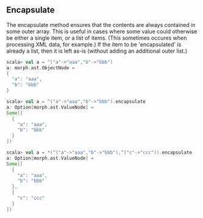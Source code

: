 Encapsulate
---------------

The encapsulate method ensures that the contents are always contained in some outer array.
This is useful in cases where some value could otherwise be either a single item, or a list of items.  (This sometimes occures when processing XML data, for example.)
If the item to be 'encapsulated' is already a list, then it is left as-is (without adding an additional outer list.)

```scala
scala> val a = ^("a"->"aaa","b"->"bbb")
a: morph.ast.ObjectNode = 
{
  "a": "aaa",
  "b": "bbb"
}

scala> val a = ^("a"->"aaa","b"->"bbb").encapsulate
a: Option[morph.ast.ValueNode] = 
Some([
  {
    "a": "aaa",
    "b": "bbb"
  }
])

scala> val a = *(^("a"->"aaa","b"->"bbb"),^("c"->"ccc")).encapsulate
a: Option[morph.ast.ValueNode] = 
Some([
  {
    "a": "aaa",
    "b": "bbb"
  },
  {
    "c": "ccc"
  }
])
```
